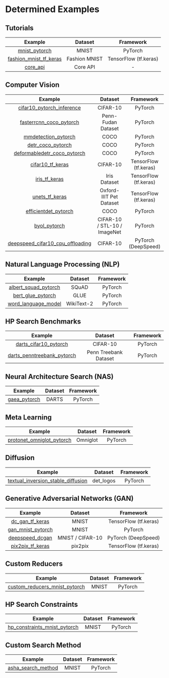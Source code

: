 # Determined Examples

## Tutorials

| Example                                                       | Dataset          | Framework             |
|:-------------------------------------------------------------:|:----------------:|:---------------------:|
| [mnist\_pytorch](tutorials/mnist_pytorch)                     | MNIST            | PyTorch               |
| [fashion\_mnist\_tf\_keras](tutorials/fashion_mnist_tf_keras) | Fashion MNIST    | TensorFlow (tf.keras) |
| [core\_api](tutorials/core_api)                               | Core API         | -                     |

## Computer Vision

| Example                                                                      | Dataset                      | Framework                                |
|:----------------------------------------------------------------------------:|:----------------------------:|:----------------------------------------:|
| [cifar10\_pytorch\_inference](computer_vision/cifar10_pytorch_inference)     | CIFAR-10                     | PyTorch                                  |
| [fasterrcnn\_coco\_pytorch](computer_vision/fasterrcnn_coco_pytorch)         | Penn-Fudan Dataset           | PyTorch                                  |
| [mmdetection\_pytorch](computer_vision/mmdetection_pytorch)                  | COCO                         | PyTorch                                  |
| [detr\_coco\_pytorch](computer_vision/detr_coco_pytorch)                     | COCO                         | PyTorch                                  |
| [deformabledetr\_coco\_pytorch](computer_vision/deformabledetr_coco_pytorch) | COCO                         | PyTorch                                  |
| [cifar10\_tf\_keras](computer_vision/cifar10_tf_keras)                       | CIFAR-10                     | TensorFlow (tf.keras)                    |
| [iris\_tf\_keras](computer_vision/iris_tf_keras)                             | Iris Dataset                 | TensorFlow (tf.keras)                    |
| [unets\_tf\_keras](computer_vision/unets_tf_keras)                           | Oxford-IIIT Pet Dataset      | TensorFlow (tf.keras)                    |
| [efficientdet\_pytorch](computer_vision/efficientdet_pytorch)                | COCO                         | PyTorch                                  |
| [byol\_pytorch](computer_vision/byol_pytorch)                                | CIFAR-10 / STL-10 / ImageNet | PyTorch                                  |
| [deepspeed\_cifar10_cpu_offloading](deepspeed/cifar10_cpu_offloading)        | CIFAR-10                     | PyTorch (DeepSpeed)                      |

## Natural Language Processing (NLP)

| Example                                            | Dataset    | Framework |
|:--------------------------------------------------:|:----------:|:---------:|
| [albert\_squad\_pytorch](nlp/albert_squad_pytorch) | SQuAD      | PyTorch   |
| [bert\_glue\_pytorch](nlp/bert_glue_pytorch)       | GLUE       | PyTorch   |
| [word\_language\_model](nlp/word_language_model)   | WikiText-2 | PyTorch   |

## HP Search Benchmarks

| Example                                                                         | Dataset               | Framework |
|:-------------------------------------------------------------------------------:|:---------------------:|:---------:|
| [darts\_cifar10\_pytorch](hp_search_benchmarks/darts_cifar10_pytorch)           | CIFAR-10              | PyTorch   |
| [darts\_penntreebank\_pytorch](hp_search_benchmarks/darts_penntreebank_pytorch) | Penn Treebank Dataset | PyTorch   |

## Neural Architecture Search (NAS)

| Example                            | Dataset | Framework |
|:---------------------------------:|:-------:|:---------:|
| [gaea\_pytorch](nas/gaea_pytorch) | DARTS   | PyTorch   |

## Meta Learning

| Example                                                                | Dataset  | Framework |
|:----------------------------------------------------------------------:|:--------:|:---------:|
| [protonet\_omniglot\_pytorch](meta_learning/protonet_omniglot_pytorch) | Omniglot | PyTorch   |

## Diffusion

|                                        Example                                        |  Dataset  | Framework |
|:-------------------------------------------------------------------------------------:|:---------:|:---------:|
| [textual\_inversion\_stable\_diffusion](diffusion/textual_inversion_stable_diffusion) | det_logos |  PyTorch  |

## Generative Adversarial Networks (GAN)

| Example                                       | Dataset          | Framework             |
|:---------------------------------------------:|:----------------:|:---------------------:|
| [dc\_gan\_tf\_keras](gan/dcgan_tf_keras)      | MNIST            | TensorFlow (tf.keras) |
| [gan\_mnist\_pytorch](gan/gan_mnist_pytorch)  | MNIST            | PyTorch               |
| [deepspeed\_dcgan](deepspeed/deepspeed_dcgan) | MNIST / CIFAR-10 | PyTorch (DeepSpeed)   |
| [pix2pix\_tf\_keras](gan/pix2pix_tf_keras)    | pix2pix          | TensorFlow (tf.keras) |

## Custom Reducers

| Example                                                                    | Dataset | Framework  |
|:--------------------------------------------------------------------------:|:-------:|:----------:|
| [custom\_reducers\_mnist\_pytorch](features/custom_reducers_mnist_pytorch) | MNIST   | PyTorch    |

## HP Search Constraints

| Example                                                                  | Dataset | Framework  |
|:------------------------------------------------------------------------:|:-------:|:----------:|
| [hp\_constraints\_mnist\_pytorch](features/hp_constraints_mnist_pytorch) | MNIST   | PyTorch    |

## Custom Search Method

| Example                                                                  | Dataset | Framework  |
|:------------------------------------------------------------------------:|:-------:|:----------:|
| [asha\_search\_method](custom_search_method/asha_search_method)          | MNIST   | PyTorch    |
